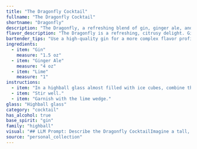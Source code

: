 ```yaml
---
title: "The Dragonfly Cocktail"
fullname: "The Dragonfly Cocktail"
shortname: "Dragonfly"
description: "The Dragonfly, a refreshing blend of gin, ginger ale, and lime, belongs to the Highball family.  Its origins are likely rooted in the early 20th century, when gin cocktails enjoyed a surge in popularity, with the addition of ginger ale providing a bubbly, spicy kick. "
flavor_description: "The Dragonfly is a refreshing, citrusy delight. Gin's botanicals and juniper shine through, balanced by the crisp bite of ginger ale and lime's tart acidity. It's a light and bubbly cocktail, with the ginger spice adding a subtle warmth that lingers on the palate. Ideal for a warm day or as a pre-dinner aperitif. "
bartender_tips: "Use a high-quality gin for a more complex flavor profile. Muddle a lime wedge in the bottom of the glass for added zest. Fill with ice and top with ginger ale, gently stirring to avoid over-carbonation. Garnish with a lime wheel or a sprig of fresh mint. "
ingredients:
  - item: "Gin"
    measure: "1.5 oz"
  - item: "Ginger Ale"
    measure: "4 oz"
  - item: "Lime"
    measure: "1"
instructions:
  - item: "In a highball glass almost filled with ice cubes, combine the gin and ginger ale."
  - item: "Stir well."
  - item: "Garnish with the lime wedge."
glass: "Highball glass"
category: "cocktail"
has_alcohol: true
base_spirit: "gin"
family: "highball"
visual: "## LLM Prompt: Describe the Dragonfly CocktailImagine a tall, slender glass filled with a vibrant, effervescent liquid.  The base is a clear, crisp gin, its juniper notes faintly discernible.  Above it, a cascade of pale golden ginger ale bubbles delicately, creating a mesmerizing, constantly shifting pattern.  A thin, crescent-shaped slice of lime rests on the rim of the glass, its green hue providing a refreshing contrast to the golden liquid.  The cocktail is garnished with a sprig of fresh mint, its verdant leaves adding a touch of aromatic freshness. **Describe the Dragonfly cocktail using the following elements:*** **Visuals:** How does the cocktail look in the glass? What are the colors and textures?* **Sensory details:** Describe the scent and the sound of the cocktail. * **Overall impression:** What emotions does the cocktail evoke?  Is it refreshing, invigorating, sophisticated? Please provide a detailed description of the Dragonfly cocktail, capturing its beauty and allure. "
source: "personal_collection"
---
```


